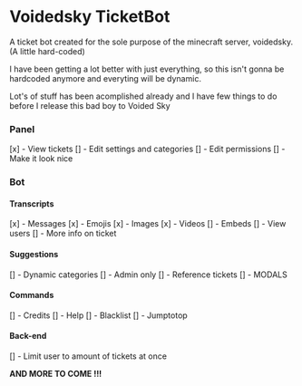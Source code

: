 # Voidedsky TicketBot
 A ticket bot created for the sole purpose of the minecraft server, voidedsky. (A little hard-coded)
 
 
 I have been getting a lot better with just everything, so this isn't gonna be hardcoded anymore and everyting will be dynamic.
 
 Lot's of stuff has been acomplished already and I have few things to do before I release this bad boy to Voided Sky
 
<h3>Panel</h3>
[x] - View tickets
[] - Edit settings and categories
[] - Edit permissions
[] - Make it look nice
<h3>Bot</3>
<h4>Transcripts</h4>
[x] - Messages
[x] - Emojis
[x] - Images
[x] - Videos
[] - Embeds
[] - View users
[] - More info on ticket
<h4>Suggestions</h4>
[] - Dynamic categories
[] - Admin only
[] - Reference tickets
[] - MODALS
<h4>Commands</h4>
[] - Credits
[] - Help
[] - Blacklist
[] - Jumptotop
<h4>Back-end</h4>
[] - Limit user to amount of tickets at once



**AND MORE TO COME !!!**
